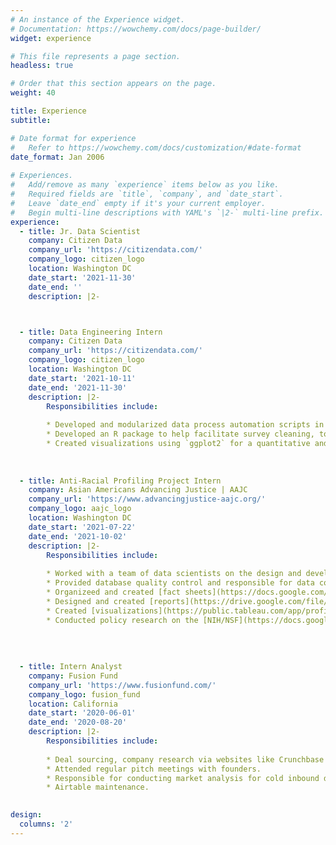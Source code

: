 ```yaml
---
# An instance of the Experience widget.
# Documentation: https://wowchemy.com/docs/page-builder/
widget: experience

# This file represents a page section.
headless: true

# Order that this section appears on the page.
weight: 40

title: Experience
subtitle:

# Date format for experience
#   Refer to https://wowchemy.com/docs/customization/#date-format
date_format: Jan 2006
        
# Experiences.
#   Add/remove as many `experience` items below as you like.
#   Required fields are `title`, `company`, and `date_start`.
#   Leave `date_end` empty if it's your current employer.
#   Begin multi-line descriptions with YAML's `|2-` multi-line prefix.
experience:
  - title: Jr. Data Scientist
    company: Citizen Data
    company_url: 'https://citizendata.com/'
    company_logo: citizen_logo
    location: Washington DC
    date_start: '2021-11-30'
    date_end: ''
    description: |2-



  - title: Data Engineering Intern
    company: Citizen Data
    company_url: 'https://citizendata.com/'
    company_logo: citizen_logo
    location: Washington DC
    date_start: '2021-10-11'
    date_end: '2021-11-30'
    description: |2-
        Responsibilities include:
        
        * Developed and modularized data process automation scripts in Python. There are three modules--- `data_cleaning`, `data_validating`, and `data_uploading`. Functions from the first two modules are designed for data cleaning and validating tasks, using packages such as `pandas`, `numpy` and `data.table` and others as back-ends. Functions from the `data_uploading` module are aimed at automating cloud storage (AWS S3) and data warehouse (Redshift) related tasks, using mainly `psycopg2` in the back-end. Together, these functions make it easy to automate a significant portion of the data processes, significantly boosting the productivity of the data team.
        * Developed an R package to help facilitate survey cleaning, top-line and cross-tabs generation. along with the created Rmarkdown templates, this R package significantly increased code conciseness and reusability.  
        * Created visualizations using `ggplot2` for a quantitative and qualitative [report](https://citizendata.com/news/disinformation-trumps-party-the-path-forward/).
        
        
        
  - title: Anti-Racial Profiling Project Intern
    company: Asian Americans Advancing Justice | AAJC
    company_url: 'https://www.advancingjustice-aajc.org/'
    company_logo: aajc_logo
    location: Washington DC
    date_start: '2021-07-22'
    date_end: '2021-10-02'
    description: |2-
        Responsibilities include:
        
        * Worked with a team of data scientists on the design and development of a database on cases related to the profiling and prosecution of Asian American researchers and scientists.  
        * Provided database quality control and responsible for data collection tasks that require human supervision.
        * Organizeed and created [fact sheets](https://docs.google.com/document/d/1Jp9YzanF8mKftf3njD4N1W7B2SDHiP7U53TUKxUdjNc/edit) using press releases from the Department of Justice's website.
        * Designed and created [reports](https://drive.google.com/file/d/1NrroLK-WcZQZYkoX5APcORQsaBuCbOYp/view?usp=sharing) on Asian Americans demographics using the census data.
        * Created [visualizations](https://public.tableau.com/app/profile/yang.wu3139/viz/AAJCPressReleaseFactSheet/CrosstabTextTable) of the press release data using Tableau.
        * Conducted policy research on the [NIH/NSF](https://docs.google.com/document/d/1ogwBGNxbciZjY6jpahR9JO-HvEyaRthl5ZvZz_NnQAw/edit#heading=h.s9rmfggyfz7e)'s involvement with the racial profiling of Asian American researchers and scientists.
        
         
        
        
  - title: Intern Analyst
    company: Fusion Fund
    company_url: 'https://www.fusionfund.com/'
    company_logo: fusion_fund
    location: California
    date_start: '2020-06-01'
    date_end: '2020-08-20'
    description: |2-
        Responsibilities include:
        
        * Deal sourcing, company research via websites like Crunchbase and AngelList, and sending outbound introduction emails.
        * Attended regular pitch meetings with founders.
        * Responsible for conducting market analysis for cold inbound deals. See [sample market sizing analysis](https://docs.google.com/spreadsheets/d/1gNOvfOHwz_WpYD9CauAjTTJw3SDo6BuwPMNsVo0rH0o/edit?usp=sharing) and [sample competitor analysis](https://docs.google.com/document/d/13FYubiQLN0yWMOzcSPq5rbxZBjnmlVH_waDerUgkpxU/edit?usp=sharing).
        * Airtable maintenance.
        

design:
  columns: '2'
---
```

